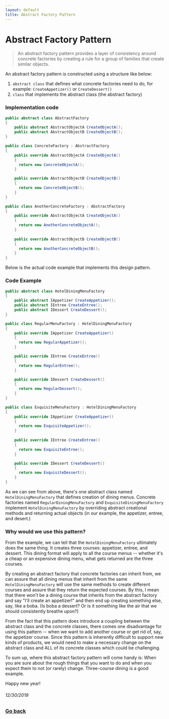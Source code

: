 ```yaml
---
layout: default
title: Abstract Factory Pattern
---
```


# Abstract Factory Pattern

> An abstract factory pattern provides a layer of consistency around concrete factories by creating a rule for a group of families that create similar objects.

An abstract factory pattern is constructed using a structure like below:

1. `abstract class` that defines what concrete factories need to do, for example: `CreateAppetizer()` or `CreateDessert()`
2. `class` that implements the abstract class (the abstract factory)

### Implementation code

```c#
public abstract class AbstractFactory
{
    public abstract AbstractObjectA CreateObjectA();
    public abstract AbstractObjectB CreateObjectB();
}

public class ConcreteFactory : AbstractFactory
{
    public override AbstractObjectA CreateObjectA()
    {
      return new ConcreteObjectA();
    }

    public override AbstractObjectB CreateObjectB()
    {
      return new ConcreteObjectB();
    }
}

public class AnotherConcreteFactory : AbstractFactory
{
    public override AbstractObjectA CreateObjectA()
    {
      return new AnotherConcreteObjectA();
    }
    
    public override AbstractObjectB CreateObjectB()
    {
      return new AnotherConcreteObjectB();
    }
}
```

Below is the actual code example that implements this design pattern.

### Code Example

```c#
public abstract class HotelDiningMenuFactory
{
    public abstract IAppetizer CreateAppetizer();
    public abstract IEntree CreateEntree();
    public abstract IDessert CreateDessert();
}

public class RegularMenuFactory : HotelDiningMenuFactory
{
    public override IAppetizer CreateAppetizer()
    {
      return new RegularAppetizer();
    }

    public override IEntree CreateEntree()
    {
      return new RegularEntree();
    }

    public override IDessert CreateDessert()
    {
      return new RegularDessert();
    }
}

public class ExquisiteMenuFactory : HotelDiningMenuFactory
{
    public override IAppetizer CreateAppetizer()
    {
      return new ExquisiteAppetizer();
    }
    
    public override IEntree CreateEntree()
    {
      return new ExquisiteEntree();
    }

    public override IDessert CreateDessert()
    {
      return new ExquisiteDessert();
    }
}
```

As we can see from above, there's one abstract class named `HotelDiningMenuFactory` that defines creation of dining menus. Concrete factories named `RegularDiningMenuFactory` and `ExquisiteDiningMenuFactory` implement `HotelDiningMenuFactory` by overriding abstract creational methods and returning actual objects (in our example, the appetizer, entree, and desert.)

### Why would we use this pattern?

From the example, we can tell that the `HotelDiningMenuFactory` ultimately does the same thing. It creates three courses: appetizer, entree, and dessert. This dining format will apply to all the course menus -- whether it's a cheap or an expensive dining menu, what gets returned are the three courses.

By creating an abstract factory that concrete factories can inherit from, we can assure that all dining menus that inherit from the same `HotelDiningMenuFactory` will use the same methods to create different courses and assure that they return the expected courses. By this, I mean that there won't be a dining course that inherits from the abstract factory and say "I'll create an appetizer!" and then end up creating something else, say, like a boba. (Is boba a dessert? Or is it something like the air that we should consistently breathe upon?)

From the fact that this pattern does introduce a coupling between the abstract class and the concrete classes, there comes one disadvantage for using this pattern -- when we want to add another course or get rid of, say, the appetizer course. Since this pattern is inherently difficult to support new kinds of products, we would need to make a necessary change on the abstract class and ALL of its concrete classes which could be challenging.

To sum up, where this abstract factory pattern will come handy is: When you are sure about the rough things that you want to do and when you expect them to not (or rarely) change. Three-course dining is a good example.

Happy new year!
###### 12/30/2019

### [Go back](https://www.skylar.page)